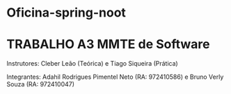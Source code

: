 # Oficina-spring-noot

# TRABALHO A3 MMTE de Software

Instrutores: 
Cleber Leão (Teórica) e Tiago Siqueira (Prática)

Integrantes:
Adahil Rodrigues Pimentel Neto (RA: 972410586) e Bruno Verly Souza (RA: 972410047)

